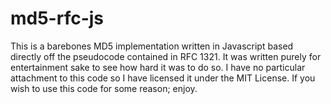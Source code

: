 md5-rfc-js
==========

This is a barebones MD5 implementation written in Javascript based directly off the pseudocode contained in RFC 1321.
It was written purely for entertainment sake to see how hard it was to do so. I have no particular attachment to this
code so I have licensed it under the MIT License. If you wish to use this code for some reason; enjoy.
